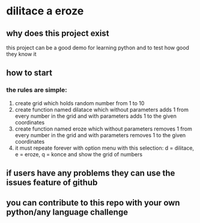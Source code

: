 # dilitace a eroze
## why does this project exist
this project can be a good demo for learning python and to test how good they know it
## how to start
### the rules are simple: 
1. create grid which holds random number from 1 to 10
2. create function named dilatace which without parameters adds 1 from every number in the grid and with parameters adds 1 to the given coordinates
3. create function named eroze which without parameters removes 1 from every number in the grid and with parameters removes 1 to the given coordinates
4. it must repeate forever with option menu with this selection: d = dilitace, e = eroze, q = konce and show the grid of numbers
## if users have any problems they can use the issues feature of github
## you can contribute to this repo with your own python/any language challenge

